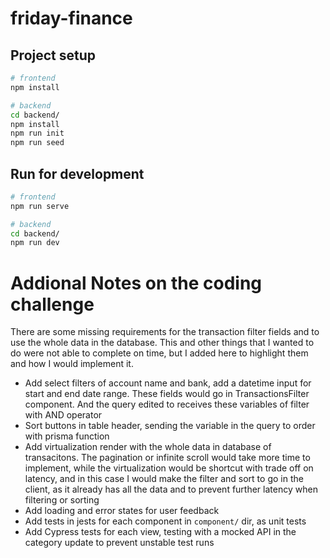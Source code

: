 # friday-finance

## Project setup

```sh
# frontend
npm install

# backend
cd backend/
npm install
npm run init
npm run seed
```

## Run for development

```sh
# frontend
npm run serve

# backend
cd backend/
npm run dev
```

# Addional Notes on the coding challenge

There are some missing requirements for the transaction filter fields and to use the whole data in the database. This and other things that I wanted to do were not able to complete on time, but I added here to highlight them and how I would implement it.

- Add select filters of account name and bank, add a datetime input for start and end date range. These fields would go in TransactionsFilter component. And the query edited to receives these variables of filter with AND operator
- Sort buttons in table header, sending the variable in the query to order with prisma function
- Add virtualization render with the whole data in database of transacitons. The pagination or infinite scroll would take more time to implement, while the virtualization would be shortcut with trade off on latency, and in this case I would make the filter and sort to go in the client, as it already has all the data and to prevent further latency when filtering or sorting
- Add loading and error states for user feedback
- Add tests in jests for each component in `component/` dir, as unit tests
- Add Cypress tests for each view, testing with a mocked API in the category update to prevent unstable test runs
